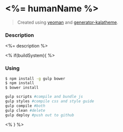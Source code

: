 <%= humanName %>
===================


> Created using [yeoman](http://yeoman.com) and [generator-kalatheme](https://github.com/kalamuna/generator-kalatheme).

### Description

<%= description %>

<% if(buildSystem){ %>
### Using

```bash
$ npm install -g gulp bower
$ npm install
$ bower install
```

```bash
gulp scripts #compile and bundle js
gulp styles #compile css and style guide
gulp compile #both
gulp clean #delete
gulp deploy #push out to github
```


<% } %>
